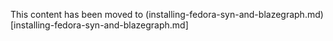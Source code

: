 This content has been moved to (installing-fedora-syn-and-blazegraph.md)[installing-fedora-syn-and-blazegraph.md]
